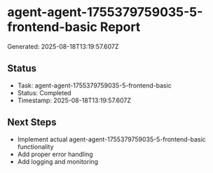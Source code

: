 # agent-agent-1755379759035-5-frontend-basic Report

Generated: 2025-08-18T13:19:57.607Z

## Status
- Task: agent-agent-1755379759035-5-frontend-basic
- Status: Completed
- Timestamp: 2025-08-18T13:19:57.607Z

## Next Steps
- Implement actual agent-agent-1755379759035-5-frontend-basic functionality
- Add proper error handling
- Add logging and monitoring
